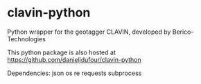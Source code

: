 # clavin-python
Python wrapper for the geotagger CLAVIN, developed by Berico-Technologies 

This python package is also hosted at https://github.com/danieljdufour/clavin-python

Dependencies:
json
os
re
requests
subprocess
